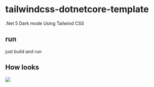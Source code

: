 # tailwindcss-dotnetcore-template
.Net 5 Dark mode Using Tailwind CSS

## run
just build and run

## How looks
![](https://media.giphy.com/media/1mDpLs8qYAuOwigVcQ/giphy.gif)
